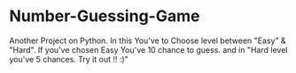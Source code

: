 # Number-Guessing-Game
Another Project on Python. In this You've to Choose level between "Easy" &amp; "Hard". If you've chosen Easy You've 10 chance to guess. and in "Hard level you've 5 chances. Try it out !! :)"
